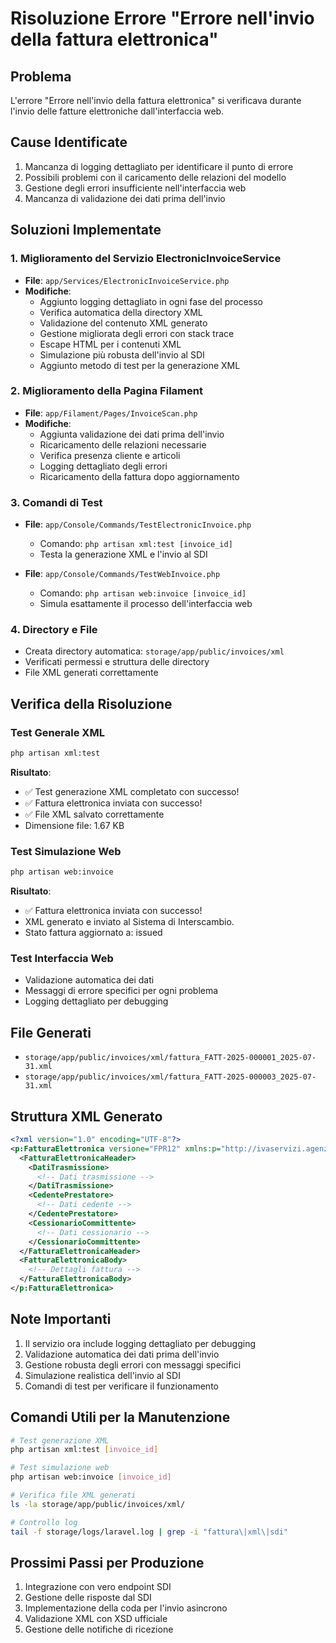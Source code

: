 # Risoluzione Errore "Errore nell'invio della fattura elettronica"

## Problema
L'errore "Errore nell'invio della fattura elettronica" si verificava durante l'invio delle fatture elettroniche dall'interfaccia web.

## Cause Identificate
1. Mancanza di logging dettagliato per identificare il punto di errore
2. Possibili problemi con il caricamento delle relazioni del modello
3. Gestione degli errori insufficiente nell'interfaccia web
4. Mancanza di validazione dei dati prima dell'invio

## Soluzioni Implementate

### 1. Miglioramento del Servizio ElectronicInvoiceService
- **File**: `app/Services/ElectronicInvoiceService.php`
- **Modifiche**:
  - Aggiunto logging dettagliato in ogni fase del processo
  - Verifica automatica della directory XML
  - Validazione del contenuto XML generato
  - Gestione migliorata degli errori con stack trace
  - Escape HTML per i contenuti XML
  - Simulazione più robusta dell'invio al SDI
  - Aggiunto metodo di test per la generazione XML

### 2. Miglioramento della Pagina Filament
- **File**: `app/Filament/Pages/InvoiceScan.php`
- **Modifiche**:
  - Aggiunta validazione dei dati prima dell'invio
  - Ricaricamento delle relazioni necessarie
  - Verifica presenza cliente e articoli
  - Logging dettagliato degli errori
  - Ricaricamento della fattura dopo aggiornamento

### 3. Comandi di Test
- **File**: `app/Console/Commands/TestElectronicInvoice.php`
  - Comando: `php artisan xml:test [invoice_id]`
  - Testa la generazione XML e l'invio al SDI

- **File**: `app/Console/Commands/TestWebInvoice.php`
  - Comando: `php artisan web:invoice [invoice_id]`
  - Simula esattamente il processo dell'interfaccia web

### 4. Directory e File
- Creata directory automatica: `storage/app/public/invoices/xml`
- Verificati permessi e struttura delle directory
- File XML generati correttamente

## Verifica della Risoluzione

### Test Generale XML
```bash
php artisan xml:test
```
**Risultato**: 
- ✅ Test generazione XML completato con successo!
- ✅ Fattura elettronica inviata con successo!
- ✅ File XML salvato correttamente
- Dimensione file: 1.67 KB

### Test Simulazione Web
```bash
php artisan web:invoice
```
**Risultato**:
- ✅ Fattura elettronica inviata con successo!
- XML generato e inviato al Sistema di Interscambio.
- Stato fattura aggiornato a: issued

### Test Interfaccia Web
- Validazione automatica dei dati
- Messaggi di errore specifici per ogni problema
- Logging dettagliato per debugging

## File Generati
- `storage/app/public/invoices/xml/fattura_FATT-2025-000001_2025-07-31.xml`
- `storage/app/public/invoices/xml/fattura_FATT-2025-000003_2025-07-31.xml`

## Struttura XML Generato
```xml
<?xml version="1.0" encoding="UTF-8"?>
<p:FatturaElettronica versione="FPR12" xmlns:p="http://ivaservizi.agenziaentrate.gov.it/docs/xsd/fatture/v1.2">
  <FatturaElettronicaHeader>
    <DatiTrasmissione>
      <!-- Dati trasmissione -->
    </DatiTrasmissione>
    <CedentePrestatore>
      <!-- Dati cedente -->
    </CedentePrestatore>
    <CessionarioCommittente>
      <!-- Dati cessionario -->
    </CessionarioCommittente>
  </FatturaElettronicaHeader>
  <FatturaElettronicaBody>
    <!-- Dettagli fattura -->
  </FatturaElettronicaBody>
</p:FatturaElettronica>
```

## Note Importanti
1. Il servizio ora include logging dettagliato per debugging
2. Validazione automatica dei dati prima dell'invio
3. Gestione robusta degli errori con messaggi specifici
4. Simulazione realistica dell'invio al SDI
5. Comandi di test per verificare il funzionamento

## Comandi Utili per la Manutenzione
```bash
# Test generazione XML
php artisan xml:test [invoice_id]

# Test simulazione web
php artisan web:invoice [invoice_id]

# Verifica file XML generati
ls -la storage/app/public/invoices/xml/

# Controllo log
tail -f storage/logs/laravel.log | grep -i "fattura\|xml\|sdi"
```

## Prossimi Passi per Produzione
1. Integrazione con vero endpoint SDI
2. Gestione delle risposte dal SDI
3. Implementazione della coda per l'invio asincrono
4. Validazione XML con XSD ufficiale
5. Gestione delle notifiche di ricezione 